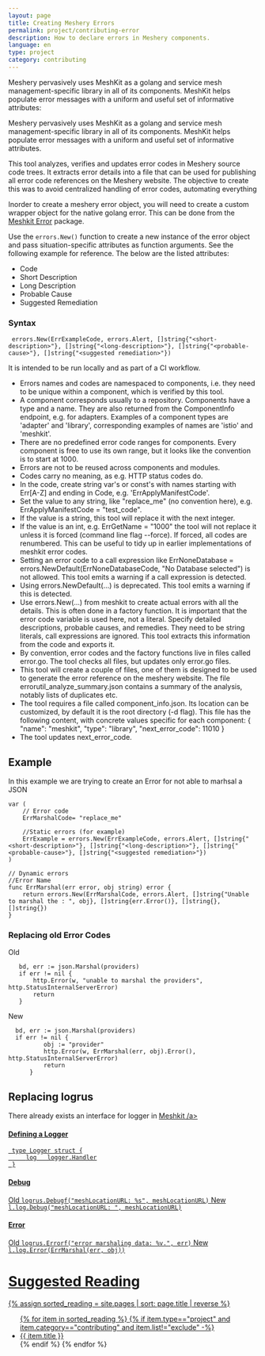 ```yaml
---
layout: page
title: Creating Meshery Errors
permalink: project/contributing-error
description: How to declare errors in Meshery components.
language: en
type: project
category: contributing
---
```


Meshery pervasively uses MeshKit as a golang and service mesh management-specific library in all of its components. MeshKit helps populate error messages with a uniform and useful set of informative attributes:

Meshery pervasively uses MeshKit as a golang and service mesh management-specific library in all of its components. MeshKit helps populate error messages with a uniform and useful set of informative attributes. 

This tool analyzes, verifies and updates error codes in Meshery source code trees. It extracts error details into a file that can be used for publishing all error code references on the Meshery website. The objective to create this was to avoid centralized handling of error codes, automating everything

Inorder to create a meshery error object, you will need to create a custom wrapper object for the native golang error. This can be done from the <a href="https://github.com/layer5io/meshkit/tree/master/errors">Meshkit Error</a> package. 

Use the `errors.New()` function to create a new instance of the error object and pass situation-specific attributes as function arguments. See the following example for reference.
The below are the listed attributes:
- Code
- Short Description
- Long Description
- Probable Cause
- Suggested Remediation

### Syntax
     errors.New(ErrExampleCode, errors.Alert, []string{"<short-description>"}, []string{"<long-description>"}, []string{"<probable-cause>"}, []string{"<suggested remediation>"})


It is intended to be run locally and as part of a CI workflow.

- Errors names and codes are namespaced to components, i.e. they need to be unique within a component, which is verified by this tool.
- A component corresponds usually to a repository. Components have a type and a name. 
  They are also returned from the ComponentInfo endpoint, e.g. for adapters.
  Examples of a component types are 'adapter' and 'library', corresponding examples of names are 'istio' and 'meshkit'.
- There are no predefined error code ranges for components.
  Every component is free to use its own range, but it looks like the convention is to start at 1000.
- Errors are not to be reused across components and modules.
- Codes carry no meaning, as e.g. HTTP status codes do.
- In the code, create string var's or const's with names starting with Err[A-Z] and ending in Code, e.g. 'ErrApplyManifestCode'.
- Set the value to any string, like "replace_me" (no convention here), e.g. ErrApplyManifestCode = "test_code".
- If the value is a string, this tool will replace it with the next integer.
- If the value is an int, e.g. ErrGetName = "1000" the tool will not replace it unless it is forced (command line flag --force).
  If forced, all codes are renumbered. This can be useful to tidy up in earlier implementations of meshkit error codes.
- Setting an error code to a call expression like ErrNoneDatabase = errors.NewDefault(ErrNoneDatabaseCode, "No Database selected")
  is not allowed. This tool emits a warning if a call expression is detected.
- Using errors.NewDefault(...) is deprecated. This tool emits a warning if this is detected.
- Use errors.New(...) from meshkit to create actual errors with all the details.
  This is often done in a factory function. It is important that the error code variable is used here, not a literal.
  Specify detailed descriptions, probable causes, and remedies. They need to be string literals, call expressions are ignored.
  This tool extracts this information from the code and exports it.
- By convention, error codes and the factory functions live in files called error.go. The tool checks all files, but updates only error.go files.
- This tool will create a couple of files, one of them is designed to be used to generate the error reference on the meshery website.
  The file errorutil_analyze_summary.json contains a summary of the analysis, notably lists of duplicates etc.
- The tool requires a file called component_info.json. Its location can be customized, by default it is the root directory (-d flag). 
  This file has the following content, with concrete values specific for each component:
  {
    "name": "meshkit",
    "type": "library",
    "next_error_code": 11010
  }
- The tool updates next_error_code.


## Example

In this example we are trying to create an Error for not able to marhsal a JSON

```code
var (
    // Error code 
    ErrMarshalCode= "replace_me"

    //Static errors (for example)
    ErrExample = errors.New(ErrExampleCode, errors.Alert, []string{"<short-description>"}, []string{"<long-description>"}, []string{"<probable-cause>"}, []string{"<suggested remediation>"})
)

// Dynamic errors
//Error Name
func ErrMarshal(err error, obj string) error {
	return errors.New(ErrMarshalCode, errors.Alert, []string{"Unable to marshal the : ", obj}, []string{err.Error()}, []string{}, []string{})
}

```
### Replacing old Error Codes 

 Old
 ```Code 
    bd, err := json.Marshal(providers)
	if err != nil {
		http.Error(w, "unable to marshal the providers", http.StatusInternalServerError)
		return
	}
 ```
New
  ```Code 
    bd, err := json.Marshal(providers)
    if err != nil {
            obj := "provider"
            http.Error(w, ErrMarshal(err, obj).Error(), http.StatusInternalServerError)
            return
        }
 ```

 
## Replacing logrus 
 There already exists an interface for logger in <a href="https://github.com/layer5io/meshkit/blob/master/logger/logger.go">Meshkit /a>  

#### Defining a Logger 

   ```Code 
    type Logger struct {
        log   logger.Handler
    }
 ```

 #### Debug
 
 Old
    `logrus.Debugf("meshLocationURL: %s", meshLocationURL)`
 New
    `l.log.Debug("meshLocationURL: ", meshLocationURL)`

 #### Error

Old
    `logrus.Errorf("error marshaling data: %v.", err)`
New
    `l.log.Error(ErrMarshal(err, obj))`


# Suggested Reading

{% assign sorted_reading = site.pages | sort: page.title | reverse %}

<ul>
  {% for item in sorted_reading %}
  {% if item.type=="project" and item.category=="contributing" and item.list!="exclude" -%}
    <li><a href="{{ site.baseurl }}{{ item.url }}">{{ item.title }}</a>
    </li>
    {% endif %}
  {% endfor %}
</ul>